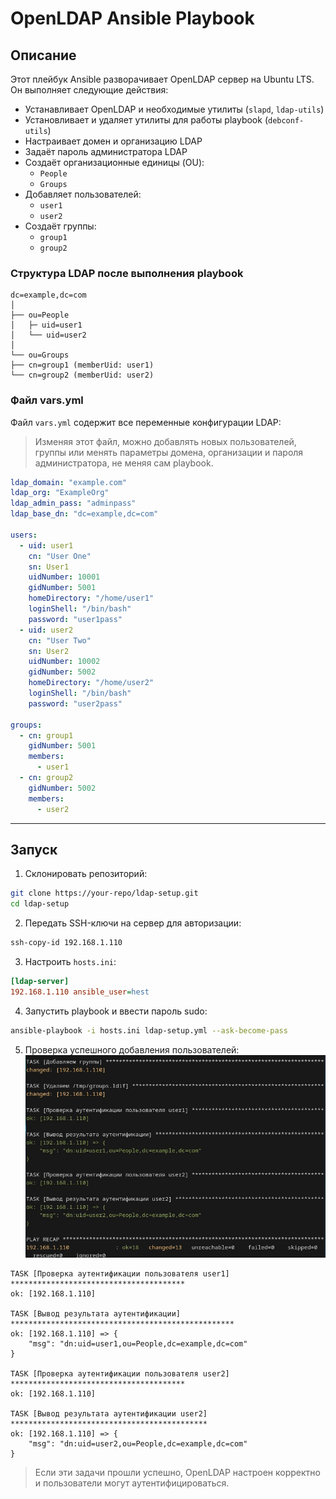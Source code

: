 # OpenLDAP Ansible Playbook

## Описание
Этот плейбук Ansible разворачивает OpenLDAP сервер на Ubuntu LTS.  
Он выполняет следующие действия:

- Устанавливает OpenLDAP и необходимые утилиты (`slapd`, `ldap-utils`)
- Установливает и удаляет утилиты для работы playbook (`debconf-utils`)
- Настраивает домен и организацию LDAP
- Задаёт пароль администратора LDAP
- Создаёт организационные единицы (OU):
  - `People`
  - `Groups`
- Добавляет пользователей:
  - `user1`
  - `user2`
- Создаёт группы:
  - `group1`
  - `group2`

### Структура LDAP после выполнения playbook

```
dc=example,dc=com
│
├── ou=People
│   ├─ uid=user1
│   └── uid=user2
│
└── ou=Groups
├── cn=group1 (memberUid: user1)
└── cn=group2 (memberUid: user2)
```

### Файл vars.yml

Файл `vars.yml` содержит все переменные конфигурации LDAP:
> Изменяя этот файл, можно добавлять новых пользователей, группы или менять параметры домена, организации и пароля администратора, не меняя сам playbook.

```yaml
ldap_domain: "example.com"
ldap_org: "ExampleOrg"
ldap_admin_pass: "adminpass"
ldap_base_dn: "dc=example,dc=com"

users:
  - uid: user1
    cn: "User One"
    sn: User1
    uidNumber: 10001
    gidNumber: 5001
    homeDirectory: "/home/user1"
    loginShell: "/bin/bash"
    password: "user1pass"
  - uid: user2
    cn: "User Two"
    sn: User2
    uidNumber: 10002
    gidNumber: 5002
    homeDirectory: "/home/user2"
    loginShell: "/bin/bash"
    password: "user2pass"

groups:
  - cn: group1
    gidNumber: 5001
    members:
      - user1
  - cn: group2
    gidNumber: 5002
    members:
      - user2
```

---

## Запуск

1. Склонировать репозиторий:

```bash
git clone https://your-repo/ldap-setup.git
cd ldap-setup
```

2. Передать SSH-ключи на сервер для авторизации:

```bash
ssh-copy-id 192.168.1.110
```

3. Настроить `hosts.ini`:

```ini
[ldap-server]
192.168.1.110 ansible_user=hest
```

4. Запустить playbook и ввести пароль sudo:

```bash
ansible-playbook -i hosts.ini ldap-setup.yml --ask-become-pass
```

5. Проверка успешного добавления пользователей:
![вывод](final.jpg)
```text
TASK [Проверка аутентификации пользователя user1] ***************************************
ok: [192.168.1.110]

TASK [Вывод результата аутентификации] **************************************************
ok: [192.168.1.110] => {
    "msg": "dn:uid=user1,ou=People,dc=example,dc=com"
}

TASK [Проверка аутентификации пользователя user2] ***************************************
ok: [192.168.1.110]

TASK [Вывод результата аутентификации user2] ********************************************
ok: [192.168.1.110] => {
    "msg": "dn:uid=user2,ou=People,dc=example,dc=com"
}
```

> Если эти задачи прошли успешно, OpenLDAP настроен корректно и пользователи могут аутентифицироваться.


